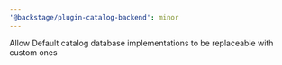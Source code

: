 ```yaml
---
'@backstage/plugin-catalog-backend': minor
---
```


Allow Default catalog database implementations to be replaceable with custom ones
